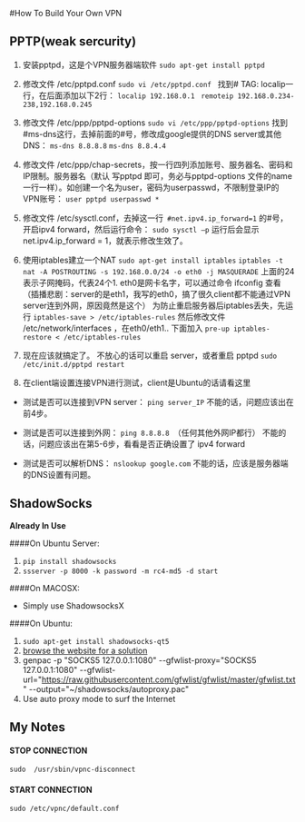 #How To Build Your Own VPN

## PPTP(weak sercurity)
1. 安装pptpd，这是个VPN服务器端软件
`sudo apt-get install pptpd `

2. 修改文件 /etc/pptpd.conf
`sudo vi /etc/pptpd.conf `
找到# TAG: localip一行，在后面添加以下2行：
`localip 192.168.0.1 `
`remoteip 192.168.0.234-238,192.168.0.245`

3. 修改文件 /etc/ppp/pptpd-options
`sudo vi /etc/ppp/pptpd-options`
找到 #ms-dns这行，去掉前面的#号，修改成google提供的DNS server或其他DNS：
`ms-dns 8.8.8.8`
`ms-dns 8.8.4.4`

4. 修改文件 /etc/ppp/chap-secrets，按一行四列添加账号、服务器名、密码和IP限制。服务器名（默认 写pptpd 即可，务必与pptpd-options 文件的name一行一样）。如创建一个名为user，密码为userpasswd，不限制登录IP的VPN账号：
`user pptpd userpasswd *`

5. 修改文件 /etc/sysctl.conf，去掉这一行` #net.ipv4.ip_forward=1` 的#号，开启ipv4 forward，然后运行命令：
`sudo sysctl –p`
运行后会显示 net.ipv4.ip_forward = 1，就表示修改生效了。

6. 使用iptables建立一个NAT
`sudo apt-get install iptables`
`iptables -t nat -A POSTROUTING -s 192.168.0.0/24 -o eth0 -j MASQUERADE`
上面的24表示子网掩码，代表24个1.
eth0是网卡名字，可以通过命令 ifconfig 查看 （插播悲剧：server的是eth1，我写的eth0，搞了很久client都不能通过VPN server连到外网，原因竟然是这个）
为防止重启服务器后iptables丢失，先运行
`iptables-save > /etc/iptables-rules`
然后修改文件 /etc/network/interfaces ，在eth0/eth1.. 下面加入
`pre-up iptables-restore < /etc/iptables-rules`

7. 现在应该就搞定了。
不放心的话可以重启 server，或者重启 pptpd
`sudo /etc/init.d/pptpd restart`

8. 在client端设置连接VPN进行测试，client是Ubuntu的话请看这里

  - 测试是否可以连接到VPN server：
`ping server_IP`
不能的话，问题应该出在前4步。

  - 测试是否可以连接到外网：
`ping 8.8.8.8 `（任何其他外网IP都行）
不能的话，问题应该出在第5-6步，看看是否正确设置了 ipv4 forward

  - 测试是否可以解析DNS：
`nslookup google.com`
不能的话，应该是服务器端的DNS设置有问题。

## ShadowSocks
**Already In Use**

####On Ubuntu Server:

1. `pip install shadowsocks`
2. `ssserver -p 8000 -k password -m rc4-md5 -d start`

####On MACOSX:

- Simply use ShadowsocksX

####On Ubuntu:
1. `sudo apt-get install shadowsocks-qt5`
2. <a href="http://blog.csdn.net/weiqiangsu/article/details/46956977">browse the website for a solution</a>
3. genpac -p "SOCKS5 127.0.0.1:1080" --gfwlist-proxy="SOCKS5 127.0.0.1:1080" --gfwlist-url="https://raw.githubusercontent.com/gfwlist/gfwlist/master/gfwlist.txt" --output="~/shadowsocks/autoproxy.pac"
4. Use auto proxy mode to surf the Internet


## My Notes

#### STOP CONNECTION
`sudo  /usr/sbin/vpnc-disconnect`

#### START CONNECTION
`sudo /etc/vpnc/default.conf`
